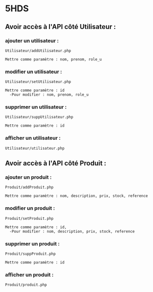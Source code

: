# 5HDS

## Avoir accès à l'API côté Utilisateur :

### ajouter un utilisateur :
```
Utilisateur/addUtilisateur.php

Mettre comme paramètre : nom, prenom, role_u
```

### modifier un utilisateur :
```
Utilisateur/setUtilisateur.php

Mettre comme paramètre : id
  -Pour modifier : nom, prenom, role_u 
```

### supprimer un utilisateur :
```
Utilisateur/suppUtilisateur.php

Mettre comme paramètre : id
```

### afficher un utilisateur :
```
Utilisateur/utilisateur.php
```

## Avoir accès à l'API côté Produit :

### ajouter un produit :
```
Produit/addProduit.php

Mettre comme paramètre : nom, description, prix, stock, reference
```

### modifier un produit :
```
Produit/setProduit.php

Mettre comme paramètre : id,  
  -Pour modifier : nom, description, prix, stock, reference
```

### supprimer un produit :
```
Produit/suppProduit.php

Mettre comme paramètre : id
```

### afficher un produit :
```
Produit/produit.php
```


